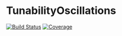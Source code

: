 # TunabilityOscillations

[![Build Status](https://github.com/ftavella/TunabilityOscillations.jl/actions/workflows/CI.yml/badge.svg?branch=master)](https://github.com/ftavella/TunabilityOscillations.jl/actions/workflows/CI.yml?query=branch%3Amain)
[![Coverage](https://codecov.io/gh/ftavella/TunabilityOscillations.jl/branch/master/graph/badge.svg)](https://codecov.io/gh/ftavella/TunabilityOscillations.jl)
